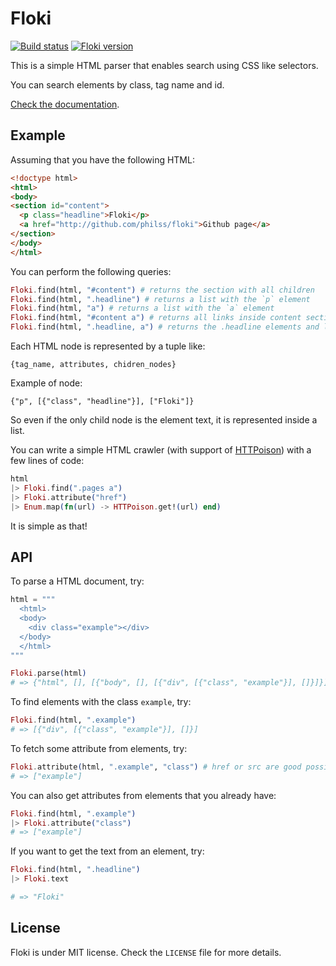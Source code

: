 Floki
=====

[![Build status](https://travis-ci.org/philss/floki.svg?branch=master)](https://travis-ci.org/philss/floki)
[![Floki version](https://img.shields.io/hexpm/v/floki.svg)](https://hex.pm/packages/floki)

This is a simple HTML parser that enables search using CSS like selectors.

You can search elements by class, tag name and id.

[Check the documentation](http://hexdocs.pm/floki).

## Example

Assuming that you have the following HTML:

```html
<!doctype html>
<html>
<body>
<section id="content">
  <p class="headline">Floki</p>
  <a href="http://github.com/philss/floki">Github page</a>
</section>
</body>
</html>
```

You can perform the following queries:

```elixir
Floki.find(html, "#content") # returns the section with all children
Floki.find(html, ".headline") # returns a list with the `p` element
Floki.find(html, "a") # returns a list with the `a` element
Floki.find(html, "#content a") # returns all links inside content section
Floki.find(html, ".headline, a") # returns the .headline elements and links
```

Each HTML node is represented by a tuple like:

    {tag_name, attributes, chidren_nodes}

Example of node:

    {"p", [{"class", "headline"}], ["Floki"]}

So even if the only child node is the element text, it is represented
inside a list.

You can write a simple HTML crawler (with support of [HTTPoison](https://github.com/edgurgel/httpoison)) with a few lines of code:

```elixir
html
|> Floki.find(".pages a")
|> Floki.attribute("href")
|> Enum.map(fn(url) -> HTTPoison.get!(url) end)
```

It is simple as that!

## API

To parse a HTML document, try:

```elixir
html = """
  <html>
  <body>
    <div class="example"></div>
  </body>
  </html>
"""

Floki.parse(html)
# => {"html", [], [{"body", [], [{"div", [{"class", "example"}], []}]}]}
```

To find elements with the class `example`, try:

```elixir
Floki.find(html, ".example")
# => [{"div", [{"class", "example"}], []}]
```

To fetch some attribute from elements, try:

```elixir
Floki.attribute(html, ".example", "class") # href or src are good possibilities to fetch links
# => ["example"]
```

You can also get attributes from elements that you already have:

```elixir
Floki.find(html, ".example")
|> Floki.attribute("class")
# => ["example"]
```

If you want to get the text from an element, try:

```elixir
Floki.find(html, ".headline")
|> Floki.text

# => "Floki"
```

## License

Floki is under MIT license. Check the `LICENSE` file for more details.
